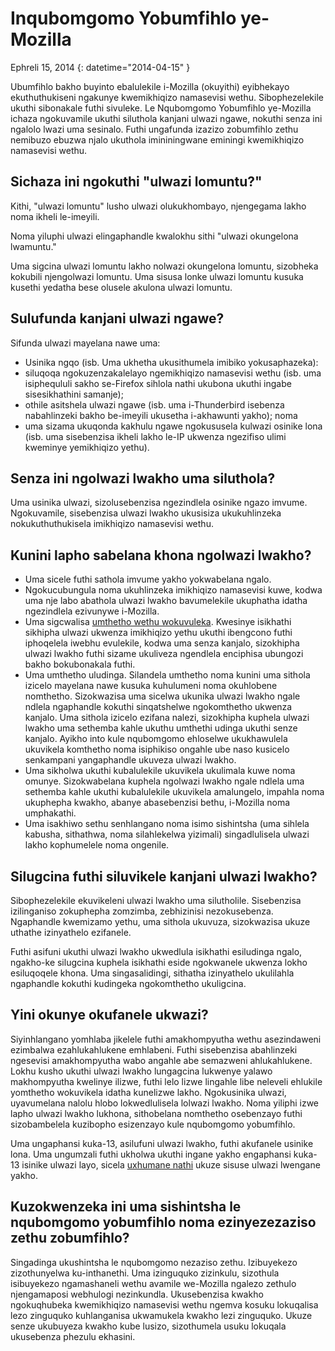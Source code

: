 # Inqubomgomo Yobumfihlo ye-Mozilla

Ephreli 15, 2014
{: datetime="2014-04-15" }

Ubumfihlo bakho buyinto ebalulekile i-Mozilla (okuyithi) eyibhekayo ekuthuthukiseni ngakunye kwemikhiqizo namasevisi wethu. Sibophezelekile ukuthi sibonakale futhi sivuleke. Le Nqubomgomo Yobumfihlo ye-Mozilla ichaza ngokuvamile ukuthi siluthola kanjani ulwazi ngawe, nokuthi senza ini ngalolo lwazi uma sesinalo. Futhi ungafunda izazizo zobumfihlo zethu nemibuzo ebuzwa njalo ukuthola imininingwane eminingi kwemikhiqizo namasevisi wethu. 

## Sichaza ini ngokuthi "ulwazi lomuntu?"

Kithi, "ulwazi lomuntu" lusho ulwazi olukukhombayo, njengegama lakho noma ikheli le-imeyili.

Noma yiluphi ulwazi elingaphandle kwalokhu sithi "ulwazi okungelona lwamuntu."

Uma sigcina ulwazi lomuntu lakho nolwazi okungelona lomuntu, sizobheka kokubili njengolwazi lomuntu. Uma sisusa lonke ulwazi lomuntu kusuka kusethi yedatha bese olusele akulona ulwazi lomuntu.

## Sulufunda kanjani ulwazi ngawe?

Sifunda ulwazi mayelana nawe uma:

* Usinika ngqo (isb. Uma ukhetha ukusithumela imibiko yokusaphazeka):
* siluqoqa ngokuzenzakalelayo ngemikhiqizo namasevisi wethu (isb. uma isiphequluli sakho se-Firefox sihlola nathi ukubona ukuthi ingabe sisesikhathini samanje);
* othile asitshela ulwazi ngawe (isb. uma i-Thunderbird isebenza nabahlinzeki bakho be-imeyili ukusetha i-akhawunti yakho); noma
* uma sizama ukuqonda kakhulu ngawe ngokususela kulwazi osinike lona (isb. uma sisebenzisa ikheli lakho le-IP ukwenza ngezifiso ulimi kweminye yemikhiqizo yethu).

## Senza ini ngolwazi lwakho uma siluthola?

Uma usinika ulwazi, sizolusebenzisa ngezindlela osinike ngazo imvume. Ngokuvamile, sisebenzisa ulwazi lwakho ukusisiza ukukuhlinzeka nokukuthuthukisela imikhiqizo namasevisi wethu.

## Kunini lapho sabelana khona ngolwazi lwakho?

* Uma sicele futhi sathola imvume yakho yokwabelana ngalo.
* Ngokucubungula noma ukuhlinzeka imikhiqizo namasevisi kuwe, kodwa uma nje labo abathola ulwazi lwakho bavumelekile ukuphatha idatha ngezindlela ezivunywe i-Mozilla.
* Uma sigcwalisa [umthetho wethu wokuvuleka](https://www.mozilla.org/about/manifesto/). Kwesinye isikhathi sikhipha ulwazi ukwenza imikhiqizo yethu ukuthi ibengcono futhi iphoqelela iwebhu evulekile, kodwa uma senza kanjalo, sizokhipha ulwazi lwakho futhi sizame ukuliveza ngendlela enciphisa ubungozi bakho bokubonakala futhi.
* Uma umthetho uludinga. Silandela umthetho noma kunini uma sithola izicelo mayelana nawe kusuka kuhulumeni noma okuhlobene nomthetho. Sizokwazisa uma sicelwa ukunika ulwazi lwakho ngale ndlela ngaphandle kokuthi sinqatshelwe ngokomthetho ukwenza kanjalo. Uma sithola izicelo ezifana nalezi, sizokhipha kuphela ulwazi lwakho uma sethemba kahle ukuthu umthethi udinga ukuthi senze kanjalo. Ayikho into kule nqubomgomo ehloselwe ukukhawulela ukuvikela komthetho noma isiphikiso ongahle ube naso kusicelo senkampani yangaphandle ukuveza ulwazi lwakho.
* Uma sikholwa ukuthi kubalulekile ukuvikela ukulimala kuwe noma omunye. Sizokwabelana kuphela ngolwazi lwakho ngale ndlela uma sethemba kahle ukuthi kubalulekile ukuvikela amalungelo, impahla noma ukuphepha kwakho, abanye abasebenzisi bethu, i-Mozilla noma umphakathi.
* Uma isakhiwo sethu senhlangano noma isimo sishintsha (uma sihlela kabusha, sithathwa, noma silahlekelwa yizimali) singadlulisela ulwazi lakho kophumelele noma ongenile.

## Silugcina futhi siluvikele kanjani ulwazi lwakho?

Sibophezelekile ekuvikeleni ulwazi lwakho uma silutholile. Sisebenzisa izilinganiso zokuphepha zomzimba, zebhizinisi nezokusebenza. Ngaphandle kwemizamo yethu, uma sithola ukuvuza, sizokwazisa ukuze uthathe izinyathelo ezifanele.

Futhi asifuni ukuthi ulwazi lwakho ukwedlula isikhathi esiludinga ngalo, ngakho-ke silugcina kuphela isikhathi eside ngokwanele ukwenza lokho esiluqoqele khona. Uma singasalidingi, sithatha izinyathelo ukulilahla ngaphandle kokuthi kudingeka ngokomthetho ukuligcina.

## Yini okunye okufanele ukwazi?

Siyinhlangano yomhlaba jikelele futhi amakhompyutha wethu asezindaweni ezimbalwa ezahlukahlukene emhlabeni. Futhi sisebenzisa abahlinzeki ngesevisi amakhompyutha wabo angahle abe semazweni ahlukahlukene. Lokhu kusho ukuthi ulwazi lwakho lungagcina lukwenye yalawo makhompyutha kwelinye ilizwe, futhi lelo lizwe lingahle libe neleveli ehlukile yomthetho wokuvikela idatha kunelizwe lakho. Ngokusinika ulwazi, uyavumelana nalolu hlobo lokwedlulisela lolwazi lwakho. Noma yiliphi izwe lapho ulwazi lwakho lukhona, sithobelana nomthetho osebenzayo futhi sizobambelela kuzibopho esizenzayo kule nqubomgomo yobumfihlo.

Uma ungaphansi kuka-13, asilufuni ulwazi lwakho, futhi akufanele usinike lona. Uma ungumzali futhi ukholwa ukuthi ingane yakho engaphansi kuka-13 isinike ulwazi layo, sicela [uxhumane nathi](https://www.mozilla.org/privacy/#contact) ukuze sisuse ulwazi lwengane yakho.

## Kuzokwenzeka ini uma sishintsha le nqubomgomo yobumfihlo noma ezinyezezaziso zethu zobumfihlo?

Singadinga ukushintsha le nqubomgomo nezaziso zethu.  Izibuyekezo zizothunyelwa ku-inthanethi. Uma izinguquko zizinkulu, sizothula isibuyekezo ngamashaneli wethu avamile we-Mozilla ngalezo zethulo njengamaposi webhulogi nezinkundla. Ukusebenzisa kwakho ngokuqhubeka kwemikhiqizo namasevisi wethu ngemva kosuku lokuqalisa lezo zinguquko kuhlanganisa ukwamukela kwakho lezi zinguquko. Ukuze senze ukubuyeza kwakho kube lusizo, sizothumela usuku lokuqala ukusebenza phezulu ekhasini.
